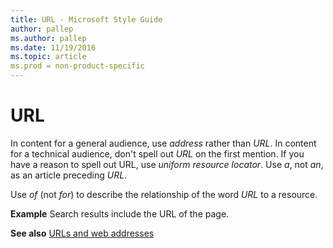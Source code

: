 ```yaml
---
title: URL - Microsoft Style Guide
author: pallep
ms.author: pallep
ms.date: 11/19/2016
ms.topic: article
ms.prod = non-product-specific
---
```


# URL

In content for a general audience, use *address* rather than *URL*. In content for a technical audience, don't spell out *URL* on the first mention. If you have a reason to spell out URL, use *uniform* *resource locator*. Use *a*, not *an*, as an article preceding *URL*.

Use *of* (not *for*) to describe the relationship of the word *URL* to a resource. 

**Example** Search results include the URL of the page. 

**See also** [URLs and web addresses](/style-guide/urls-web-addresses)
